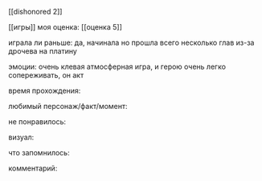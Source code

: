 [[dishonored 2]]

[[игры]]
моя оценка: [[оценка 5]]

играла ли раньше:  да, начинала но прошла всего несколько глав из-за дрочева на платину

эмоции: очень клевая атмосферная игра, и герою очень легко сопереживать, он акт

время прохождения:

любимый персонаж/факт/момент:

не понравилось:

визуал:

что запомнилось: 

комментарий:

